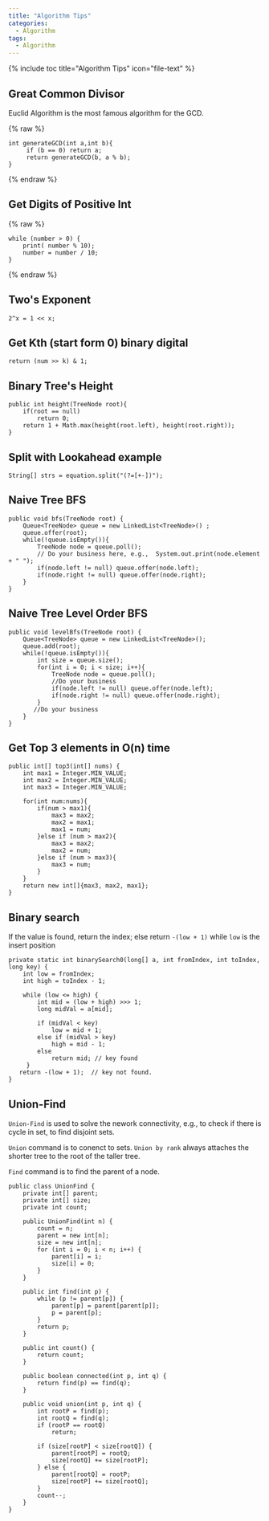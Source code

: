 ```yaml
---
title: "Algorithm Tips"
categories:
  - Algorithm
tags:
  - Algorithm
---
```


{% include toc title="Algorithm Tips" icon="file-text" %}

## Great Common Divisor

Euclid Algorithm is the most famous algorithm for the GCD.

{% raw %}
```liquid
int generateGCD(int a,int b){
     if (b == 0) return a;
     return generateGCD(b, a % b);
}
```
{% endraw %}

## Get Digits of Positive Int

{% raw %}
```liquid
while (number > 0) {
    print( number % 10);
    number = number / 10;
}
```
{% endraw %}

## Two's Exponent

```
2^x = 1 << x;
```

## Get Kth (start form 0) binary digital

```
return (num >> k) & 1;
```

## Binary Tree's Height


```
public int height(TreeNode root){
    if(root == null)
        return 0;
    return 1 + Math.max(height(root.left), height(root.right));
}
```


## Split with Lookahead example

```
String[] strs = equation.split("(?=[+-])");
```

## Naive Tree BFS

```
public void bfs(TreeNode root) {
    Queue<TreeNode> queue = new LinkedList<TreeNode>() ;
    queue.offer(root);
    while(!queue.isEmpty()){
        TreeNode node = queue.poll();
        // Do your business here, e.g.,  System.out.print(node.element + " ");
        if(node.left != null) queue.offer(node.left);
        if(node.right != null) queue.offer(node.right);
    }
}
```

## Naive Tree Level Order BFS

```
public void levelBfs(TreeNode root) {
    Queue<TreeNode> queue = new LinkedList<TreeNode>();
    queue.add(root);
    while(!queue.isEmpty()){
        int size = queue.size();
        for(int i = 0; i < size; i++){
            TreeNode node = queue.poll();
            //Do your business
            if(node.left != null) queue.offer(node.left);
            if(node.right != null) queue.offer(node.right);
        }
       //Do your business
    }
}
```
## Get Top 3 elements in O(n) time

```
public int[] top3(int[] nums) {
    int max1 = Integer.MIN_VALUE;
    int max2 = Integer.MIN_VALUE;
    int max3 = Integer.MIN_VALUE;
        
    for(int num:nums){
        if(num > max1){
            max3 = max2;
            max2 = max1;
            max1 = num;
        }else if (num > max2){
            max3 = max2;
            max2 = num;
        }else if (num > max3){
            max3 = num;
        }
    }
    return new int[]{max3, max2, max1};
}
```

## Binary search

If the value is found, return the index; else return `-(low + 1)` while `low` is the insert position

```
private static int binarySearch0(long[] a, int fromIndex, int toIndex, long key) {
    int low = fromIndex;
    int high = toIndex - 1;

    while (low <= high) {
        int mid = (low + high) >>> 1;
        long midVal = a[mid];

        if (midVal < key)
            low = mid + 1;
        else if (midVal > key)
            high = mid - 1;
        else
            return mid; // key found
     }
   return -(low + 1);  // key not found.
}
```

## Union-Find

`Union-Find` is used to solve the nework connectivity, e.g., to check if there is cycle in set, to find disjoint sets. 

`Union` command is to conenct to sets. `Union by rank` always attaches the shorter tree to the root of the taller tree. 

`Find` command is to find the parent of a node.

```liquid
public class UnionFind {
	private int[] parent;
	private int[] size;
	private int count;

	public UnionFind(int n) {
		count = n;
		parent = new int[n];
		size = new int[n];
		for (int i = 0; i < n; i++) {
			parent[i] = i;
			size[i] = 0;
		}
	}

	public int find(int p) {
		while (p != parent[p]) {
			parent[p] = parent[parent[p]];
			p = parent[p];
		}
		return p;
	}

	public int count() {
		return count;
	}

	public boolean connected(int p, int q) {
		return find(p) == find(q);
	}

	public void union(int p, int q) {
		int rootP = find(p);
		int rootQ = find(q);
		if (rootP == rootQ)
			return;

		if (size[rootP] < size[rootQ]) {
			parent[rootP] = rootQ;
			size[rootQ] += size[rootP];
		} else {
			parent[rootQ] = rootP;
			size[rootP] += size[rootQ];
		}
		count--;
	}
}
```
